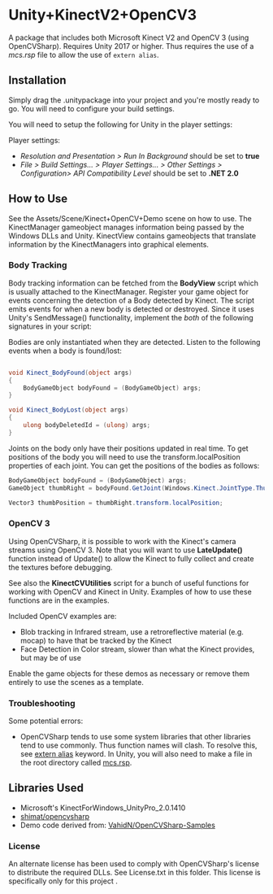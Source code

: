 # Unity+KinectV2+OpenCV3

A package that includes both Microsoft Kinect V2 and OpenCV 3 (using OpenCVSharp). Requires Unity 2017 or higher.
 Thus requires the use of a *mcs.rsp* file to allow the use of ```extern alias```. 

## Installation
Simply drag the .unitypackage into your project and you're mostly ready to go. You will need to configure your build settings.

You will need to setup the following for Unity in the player settings:

Player settings:
* *Resolution and Presentation > Run In Background* should be set to **true**
* *File > Build Settings... > Player Settings... > Other Settings > Configuration> API Compatibility Level* should be set to **.NET 2.0**

## How to Use
See the Assets/Scene/Kinect+OpenCV+Demo scene on how to use. The KinectManager gameobject manages information being passed by the Windows DLLs and Unity. KinectView contains gameobjects that translate information by the KinectManagers into graphical elements.

### Body Tracking
Body tracking information can be fetched from the **BodyView** script which is usually attached to the KinectManager. Register your game object for events concerning the detection of a  Body detected by Kinect. The script emits events for when a new body is detected or destroyed. Since it uses Unity's SendMessage() functionality, implement the *both* of the following signatures in your script:

Bodies are only instantiated when they are detected. Listen to the following events when a body is found/lost:
```C#

void Kinect_BodyFound(object args)
{
	BodyGameObject bodyFound = (BodyGameObject) args;
}

void Kinect_BodyLost(object args)
{
	ulong bodyDeletedId = (ulong) args;
}
```

Joints on the body only have their positions updated in real time. To get positions of the body you will need to use the transform.localPosition properties of each joint. You can get the positions of the bodies as follows:

```C#
BodyGameObject bodyFound = (BodyGameObject) args;
GameObject thumbRight = bodyFound.GetJoint(Windows.Kinect.JointType.ThumbRight);

Vector3 thumbPosition = thumbRight.transform.localPosition;
```

### OpenCV 3
Using OpenCVSharp, it is possible to work with the Kinect's camera streams using OpenCV 3. Note that you will want to use **LateUpdate()** function instead of Update() to allow the Kinect to fully collect and create the textures before debugging. 

See also the **KinectCVUtilities** script for a bunch of useful functions for working with OpenCV and Kinect in Unity. Examples of how to use these functions are in the examples.

Included OpenCV examples are:
* Blob tracking in Infrared stream, use a retroreflective material (e.g. mocap) to have that be tracked by the Kinect
* Face Detection in Color stream, slower than what the Kinect provides, but may be of use

Enable the game objects for these demos as necessary or remove them entirely to use the scenes as a template.


### Troubleshooting

Some potential errors:
* OpenCVSharp tends to use some system libraries that other libraries tend to use commonly. Thus function names will clash. To resolve this, see [extern alias](https://docs.microsoft.com/en-us/dotnet/csharp/language-reference/keywords/extern-alias) keyword. In Unity, you will also need to make a file in the root directory called [mcs.rsp](https://docs.unity3d.com/Manual/PlatformDependentCompilation.html).





## Libraries Used
* Microsoft's KinectForWindows_UnityPro_2.0.1410
* [shimat/opencvsharp](https://github.com/shimat/opencvsharp)
* Demo code derived from: [VahidN/OpenCVSharp-Samples](https://github.com/VahidN/OpenCVSharp-Samples)

### License
An alternate license has been used to comply with OpenCVSharp's license to distribute the required DLLs. See License.txt in this folder. This license is specifically only for this project .